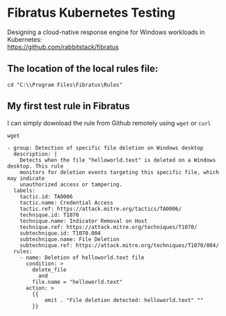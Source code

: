 # Fibratus Kubernetes Testing
Designing a cloud-native response engine for Windows workloads in Kubernetes: <br/>
https://github.com/rabbitstack/fibratus

## The location of the local rules file:

```
cd "C:\\Program Files\Fibratus\Rules"
```

## My first test rule in Fibratus

I can simply download the rule from Github remotely using ```wget``` or ```curl```
```
wget 
```

```
- group: Detection of specific file deletion on Windows desktop
  description: |
    Detects when the file "helloworld.text" is deleted on a Windows desktop. This rule
    monitors for deletion events targeting this specific file, which may indicate
    unauthorized access or tampering.
  labels:
    tactic.id: TA0006
    tactic.name: Credential Access
    tactic.ref: https://attack.mitre.org/tactics/TA0006/
    technique.id: T1070
    technique.name: Indicator Removal on Host
    technique.ref: https://attack.mitre.org/techniques/T1070/
    subtechnique.id: T1070.004
    subtechnique.name: File Deletion
    subtechnique.ref: https://attack.mitre.org/techniques/T1070/004/
  rules:
    - name: Deletion of helloworld.text file
      condition: >
        delete_file
          and
        file.name = "helloworld.text"
      action: >
        {{
            emit . "File deletion detected: helloworld.text" ""
        }}
```
